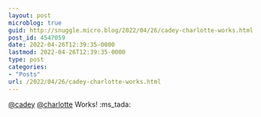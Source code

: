 ```yaml
---
layout: post
microblog: true
guid: http://snuggle.micro.blog/2022/04/26/cadey-charlotte-works.html
post_id: 4547059
date: 2022-04-26T12:39:35-0000
lastmod: 2022-04-26T12:39:35-0000
type: post
categories:
- "Posts"
url: /2022/04/26/cadey-charlotte-works.html
---
```

<p><span class="h-card" translate="no"><a href="https://pony.social/@cadey" class="u-url mention">@<span>cadey</span></a></span> <span class="h-card" translate="no"><a href="https://trans.enby.town/users/charlotte" class="u-url mention">@<span>charlotte</span></a></span> Works! :ms_tada:</p>
